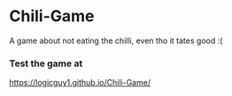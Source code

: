 # Chili-Game
A game about not eating the chilli, even tho it tates good :(

### Test the game at
https://logicguy1.github.io/Chili-Game/
